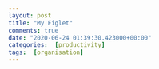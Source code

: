 ```yaml
---
layout: post
title: "My Figlet"
comments: true
date: "2020-06-24 01:39:30.423000+00:00"
categories:  [productivity]
tags:  [organisation]
---
```

